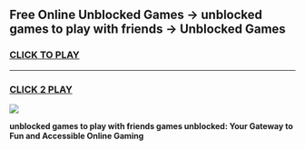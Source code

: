 
## Free Online Unblocked Games → unblocked games to play with friends → Unblocked Games
<h3>
<a href="https://premium.freeplayer.one?title=unblocked_games_to_play_with_friends&ref=21F">CLICK TO PLAY</a></h3>
<hr>

<h3>
<a href="https://premium.freeplayer.one?title=unblocked_games_to_play_with_friends&ref=21F">CLICK 2 PLAY</a>
  
</h3>

<a href="https://premium.freeplayer.one?title=unblocked_games_to_play_with_friends&ref=21F/"><img src="https://clearcache.store/games.png"></a>


**unblocked games to play with friends games unblocked: Your Gateway to Fun and Accessible Online Gaming**
